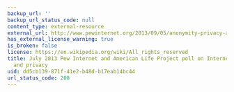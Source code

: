 ```yaml
---
backup_url: ''
backup_url_status_code: null
content_type: external-resource
external_url: http://www.pewinternet.org/2013/09/05/anonymity-privacy-and-security-online/
has_external_license_warning: true
is_broken: false
license: https://en.wikipedia.org/wiki/All_rights_reserved
title: July 2013 Pew Internet and American Life Project poll on Internet anonymity
  and privacy
uid: dd5cb139-871f-41e2-b48d-b17eab14bc44
url_status_code: 200
---
```

